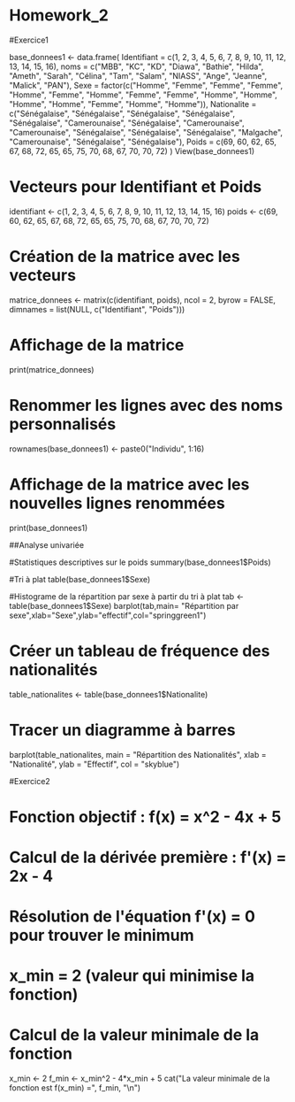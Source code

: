 # Homework_2
#Exercice1

base_donnees1 <- data.frame(
  Identifiant = c(1, 2, 3, 4, 5, 6, 7, 8, 9, 10, 11, 12, 13, 14, 15, 16),
  noms = c("MBB", "KC", "KD", "Diawa", "Bathie", "Hilda", "Ameth", "Sarah", "Célina", "Tam", "Salam", "NIASS", "Ange", "Jeanne", "Malick", "PAN"), 
  Sexe = factor(c("Homme", "Femme", "Femme", "Femme", "Homme", "Femme", "Homme", "Femme", "Femme", "Homme", "Homme", "Homme", "Homme", "Femme", "Homme", "Homme")),
  Nationalite = c("Sénégalaise", "Sénégalaise", "Sénégalaise", "Sénégalaise", "Sénégalaise", "Camerounaise", "Sénégalaise", "Camerounaise", "Camerounaise", "Sénégalaise", "Sénégalaise", "Sénégalaise", "Malgache", "Camerounaise", "Sénégalaise", "Sénégalaise"),
  Poids = c(69, 60, 62, 65, 67, 68, 72, 65, 65, 75, 70, 68, 67, 70, 70, 72)
)
View(base_donnees1)

# Vecteurs pour Identifiant et Poids
identifiant <- c(1, 2, 3, 4, 5, 6, 7, 8, 9, 10, 11, 12, 13, 14, 15, 16)
poids <- c(69, 60, 62, 65, 67, 68, 72, 65, 65, 75, 70, 68, 67, 70, 70, 72)

# Création de la matrice avec les vecteurs
matrice_donnees <- matrix(c(identifiant, poids), ncol = 2, byrow = FALSE,
                          dimnames = list(NULL, c("Identifiant", "Poids")))

# Affichage de la matrice
print(matrice_donnees)

# Renommer les lignes avec des noms personnalisés
rownames(base_donnees1) <- paste0("Individu", 1:16)

# Affichage de la matrice avec les nouvelles lignes renommées
print(base_donnees1)

##Analyse univariée

#Statistiques descriptives sur le poids
summary(base_donnees1$Poids)

#Tri à plat
table(base_donnees1$Sexe)

#Histograme de la répartition par sexe à partir du tri à plat
tab <- table(base_donnees1$Sexe)
barplot(tab,main= "Répartition par sexe",xlab="Sexe",ylab="effectif",col="springgreen1")

# Créer un tableau de fréquence des nationalités
table_nationalites <- table(base_donnees1$Nationalite)

# Tracer un diagramme à barres
barplot(table_nationalites, main = "Répartition des Nationalités",
        xlab = "Nationalité", ylab = "Effectif", col = "skyblue")




#Exercice2
# Fonction objectif : f(x) = x^2 - 4x + 5
# Calcul de la dérivée première : f'(x) = 2x - 4
# Résolution de l'équation f'(x) = 0 pour trouver le minimum
# x_min = 2 (valeur qui minimise la fonction)

# Calcul de la valeur minimale de la fonction
x_min <- 2
f_min <- x_min^2 - 4*x_min + 5
cat("La valeur minimale de la fonction est f(x_min) =", f_min, "\n")
